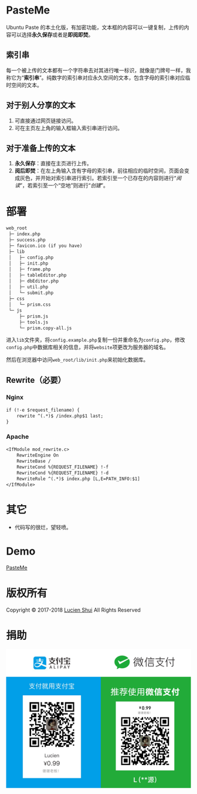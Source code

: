 # PasteMe

Ubuntu Paste 的本土化版，有加密功能，文本框的内容可以一键复制，上传的内容可以选择**永久保存**或者是**即阅即焚**。

## 索引串

每一个被上传的文本都有一个字符串去对其进行唯一标识，就像是门牌号一样，我称它为“**索引串**”。纯数字的索引串对应永久空间的文本，包含字母的索引串对应临时空间的文本。

## 对于别人分享的文本

1. 可直接通过网页链接访问。
2. 可在主页左上角的输入框输入索引串进行访问。

## 对于准备上传的文本

1. **永久保存**：直接在主页进行上传。
2. **阅后即焚**：在左上角输入含有字母的索引串，前往相应的临时空间，页面会变成灰色，并开始对索引串进行索引。若索引至一个已存在的内容则进行“*阅读*”，若索引至一个“空地”则进行“*创建*”。

# 部署

```
web_root
 ├─ index.php
 ├─ success.php
 ├─ favicon.ico (if you have)
 ├─ lib
 │   ├─ config.php
 │   ├─ init.php
 │   ├─ frame.php
 │   ├─ tableEditor.php
 │   ├─ dbEditor.php
 │   ├─ util.php
 │   └─ submit.php
 ├─ css
 │   └─ prism.css
 └─ js
     ├─ prism.js
     ├─ tools.js
     └─ prism.copy-all.js
```

进入`lib`文件夹，将`config.example.php`复制一份并重命名为`config.php`，修改`config.php`中数据库相关的信息，并将`website`项更改为服务器的域名。

然后在浏览器中访问`web_root/lib/init.php`来初始化数据库。

## Rewrite（必要）

### Nginx

```
if (!-e $request_filename) {
    rewrite ^(.*)$ /index.php$1 last;
}
```

### Apache

```
<IfModule mod_rewrite.c>
    RewriteEngine On
    RewriteBase /
    RewriteCond %{REQUEST_FILENAME} !-f
    RewriteCond %{REQUEST_FILENAME} !-d
    RewriteRule ^(.*)$ index.php [L,E=PATH_INFO:$1]
</IfModule>
```

# 其它

+ 代码写的很烂，望轻喷。

# Demo

[PasteMe](http://www.lucien.ink/go/pasteme)

# 版权所有

Copyright © 2017-2018 [Lucien Shui](http://www.lucien.ink) All Rights Reserved

# 捐助

![谢谢老板](https://github.com/LucienShui/gitcdn/blob/master/money.png)
